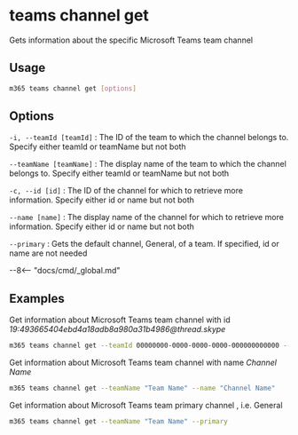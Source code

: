# teams channel get

Gets information about the specific Microsoft Teams team channel

## Usage

```sh
m365 teams channel get [options]
```

## Options

`-i, --teamId [teamId]`
: The ID of the team to which the channel belongs to. Specify either teamId or teamName but not both

`--teamName [teamName]`
: The display name of the team to which the channel belongs to. Specify either teamId or teamName but not both

`-c, --id [id]`
: The ID of the channel for which to retrieve more information. Specify either id or name but not both

`--name [name]`
: The display name of the channel for which to retrieve more information. Specify either id or name but not both

`--primary`
: Gets the default channel, General, of a team. If specified, id or name are not needed

--8<-- "docs/cmd/_global.md"

## Examples
  
Get information about Microsoft Teams team channel with id _19:493665404ebd4a18adb8a980a31b4986@thread.skype_

```sh
m365 teams channel get --teamId 00000000-0000-0000-0000-000000000000 --id '19:493665404ebd4a18adb8a980a31b4986@thread.skype'
```

Get information about Microsoft Teams team channel with name _Channel Name_

```sh
m365 teams channel get --teamName "Team Name" --name "Channel Name"
```

Get information about Microsoft Teams team primary channel , i.e. General

```sh
m365 teams channel get --teamName "Team Name" --primary
```
